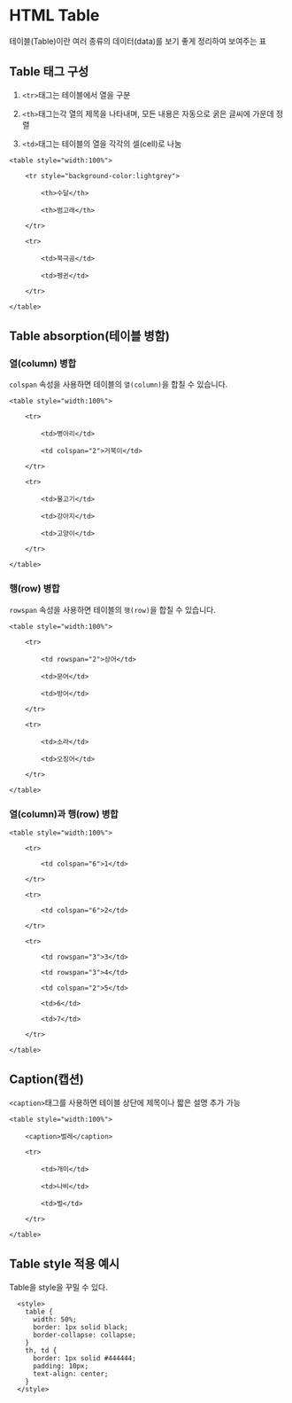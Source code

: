 # HTML Table
테이블(Table)이란 여러 종류의 데이터(data)를 보기 좋게 정리하여 보여주는 표

## Table 태그 구성
1. `<tr>`태그는 테이블에서 열을 구분

2. `<th>`태그는각 열의 제목을 나타내며, 모든 내용은 자동으로 굵은 글씨에 가운데 정렬

3. `<td>`태그는 테이블의 열을 각각의 셀(cell)로 나눔

```
<table style="width:100%">

    <tr style="background-color:lightgrey">

        <th>수달</th>

        <th>범고래</th>      

    </tr>

    <tr>

        <td>북극곰</td>

        <td>펭귄</td>

    </tr>

</table>
```

## Table absorption(테이블 병함)

###  열(column) 병합
`colspan` 속성을 사용하면 테이블의 `열(column)`을 합칠 수 있습니다.
```
<table style="width:100%">

    <tr>

        <td>병아리</td>

        <td colspan="2">거북이</td>        

    </tr>

    <tr>

        <td>물고기</td>

        <td>강아지</td>        

        <td>고양이</td>

    </tr>

</table>
```
### 행(row) 병합
`rowspan` 속성을 사용하면 테이블의 `행(row)`을 합칠 수 있습니다.
```
<table style="width:100%">

    <tr>

        <td rowspan="2">상어</td>

        <td>문어</td>        

        <td>방어</td>

    </tr>

    <tr>

        <td>소라</td>        

        <td>오징어</td>

    </tr>

</table>
```

### 열(column)과 행(row) 병합
```
<table style="width:100%">

    <tr>

        <td colspan="6">1</td>

    </tr>

    <tr>

        <td colspan="6">2</td>

    </tr>

    <tr>

        <td rowspan="3">3</td>

        <td rowspan="3">4</td>

        <td colspan="2">5</td>

        <td>6</td>

        <td>7</td>

    </tr>

</table>
```

## Caption(캡션)
`<caption>`태그를 사용하면 테이블 상단에 제목이나 짧은 설명 추가 가능
```
<table style="width:100%">

    <caption>벌레</caption>

    <tr>

        <td>개미</td>

        <td>나비</td>

        <td>벌</td>    

    </tr>

</table>
```

## Table style 적용 예시
Table을 style을 꾸밀 수 있다.
```
  <style>
    table {
      width: 50%;
      border: 1px solid black;
      border-collapse: collapse;
    }
    th, td {
      border: 1px solid #444444;
      padding: 10px;
      text-align: center;
    }
  </style>
```